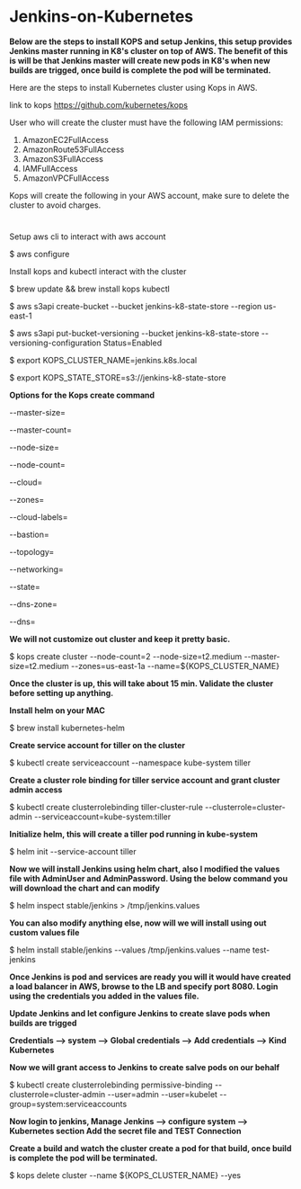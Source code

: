 # Jenkins-on-Kubernetes

**Below are the steps to install KOPS and setup Jenkins, this setup provides Jenkins master running in K8's cluster on top of AWS. The benefit of this is will be that Jenkins master will create new pods in K8's when new builds are trigged, once build is complete the pod will be terminated.**  

Here are the steps to install Kubernetes cluster using Kops in AWS.

link to kops https://github.com/kubernetes/kops

User who will create the cluster must have the following IAM permissions:
1. AmazonEC2FullAccess
2. AmazonRoute53FullAccess
3. AmazonS3FullAccess
4. IAMFullAccess
5. AmazonVPCFullAccess

Kops will create the following in your AWS account, make sure to delete the cluster to avoid charges.

#

Setup aws cli to interact with aws account

$ aws configure

Install kops and kubectl interact with the cluster

$ brew update && brew install kops kubectl

$ aws s3api create-bucket --bucket jenkins-k8-state-store --region us-east-1

$ aws s3api put-bucket-versioning --bucket jenkins-k8-state-store  --versioning-configuration Status=Enabled

$ export KOPS_CLUSTER_NAME=jenkins.k8s.local

$ export KOPS_STATE_STORE=s3://jenkins-k8-state-store

**Options for the Kops create command**

--master-size=

--master-count=

--node-size=

--node-count=

--cloud=

--zones=

--cloud-labels=

--bastion=

--topology=

--networking=

--state=

--dns-zone=

--dns=

**We will not customize out cluster and keep it pretty basic.**

$ kops create cluster --node-count=2 --node-size=t2.medium --master-size=t2.medium --zones=us-east-1a --name=${KOPS_CLUSTER_NAME}

**Once the cluster is up, this will take about 15 min. Validate the cluster before setting up anything.**

**Install helm on your MAC**

$ brew install kubernetes-helm

**Create service account for tiller on the cluster**

$ kubectl create serviceaccount --namespace kube-system tiller

**Create a cluster role binding for tiller service account and grant cluster admin access**

$ kubectl create clusterrolebinding tiller-cluster-rule --clusterrole=cluster-admin --serviceaccount=kube-system:tiller

**Initialize helm, this will create a tiller pod running in kube-system**

$ helm init --service-account tiller

**Now we will install Jenkins using helm chart, also I modified the values file with AdminUser and AdminPassword. Using the below command you will download the chart and can modify**

$ helm inspect stable/jenkins > /tmp/jenkins.values

**You can also modify anything else, now will we will install using out custom values file**

$ helm install stable/jenkins --values /tmp/jenkins.values --name test-jenkins

**Once Jenkins is pod and services are ready you will it would have created a load balancer in AWS, browse to the LB and specify port 8080. Login using the credentials you added in the values file.**

**Update Jenkins and let configure Jenkins to create slave pods when builds are trigged**

**Credentials --> system --> Global credentials --> Add credentials --> Kind Kubernetes**

**Now we will grant access to Jenkins to create salve pods on our behalf**

$ kubectl create clusterrolebinding permissive-binding --clusterrole=cluster-admin --user=admin --user=kubelet --group=system:serviceaccounts

**Now login to jenkins, Manage Jenkins --> configure system --> Kubernetes section Add the secret file and TEST Connection**

**Create a build and watch the cluster create a pod for that build, once build is complete the pod will be terminated.**

$ kops delete cluster --name ${KOPS_CLUSTER_NAME} --yes
